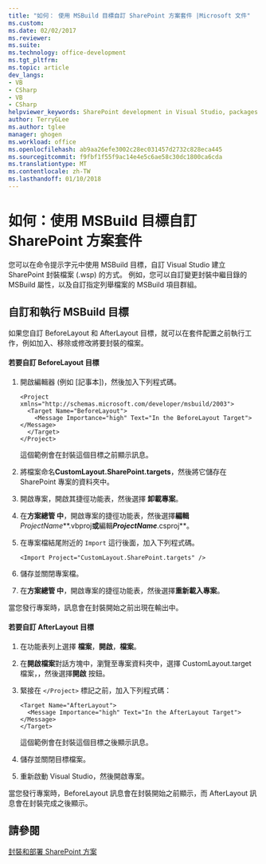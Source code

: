 ```yaml
---
title: "如何： 使用 MSBuild 目標自訂 SharePoint 方案套件 |Microsoft 文件"
ms.custom: 
ms.date: 02/02/2017
ms.reviewer: 
ms.suite: 
ms.technology: office-development
ms.tgt_pltfrm: 
ms.topic: article
dev_langs:
- VB
- CSharp
- VB
- CSharp
helpviewer_keywords: SharePoint development in Visual Studio, packages
author: TerryGLee
ms.author: tglee
manager: ghogen
ms.workload: office
ms.openlocfilehash: ab9aa26efe3002c28ec031457d2732c828eca445
ms.sourcegitcommit: f9fbf1f55f9ac14e4e5c6ae58c30dc1800ca6cda
ms.translationtype: MT
ms.contentlocale: zh-TW
ms.lasthandoff: 01/10/2018
---
```

# <a name="how-to-customize-a-sharepoint-solution-package-by-using-msbuild-targets"></a>如何：使用 MSBuild 目標自訂 SharePoint 方案套件
  您可以在命令提示字元中使用 MSBuild 目標，自訂 Visual Studio 建立 SharePoint 封裝檔案 (.wsp) 的方式。 例如，您可以自訂變更封裝中繼目錄的 MSBuild 屬性，以及自訂指定列舉檔案的 MSBuild 項目群組。  
  
## <a name="customizing-and-running-msbuild-targets"></a>自訂和執行 MSBuild 目標  
 如果您自訂 BeforeLayout 和 AfterLayout 目標，就可以在套件配置之前執行工作，例如加入、移除或修改將要封裝的檔案。  
  
#### <a name="to-customize-the-beforelayout-target"></a>若要自訂 BeforeLayout 目標  
  
1.  開啟編輯器 (例如 [記事本])，然後加入下列程式碼。  
  
    ```  
    <Project xmlns="http://schemas.microsoft.com/developer/msbuild/2003">  
      <Target Name="BeforeLayout">  
        <Message Importance="high" Text="In the BeforeLayout Target"></Message>  
      </Target>  
    </Project>  
    ```  
  
     這個範例會在封裝這個目標之前顯示訊息。  
  
2.  將檔案命名**CustomLayout.SharePoint.targets**，然後將它儲存在 SharePoint 專案的資料夾中。  
  
3.  開啟專案，開啟其捷徑功能表，然後選擇 **卸載專案**。  
  
4.  在**方案總管 中**，開啟專案的捷徑功能表，然後選擇**編輯***ProjectName***.vbproj**或**編輯***ProjectName***.csproj**。  
  
5.  在專案檔結尾附近的 `Import` 這行後面，加入下列程式碼。  
  
    ```  
    <Import Project="CustomLayout.SharePoint.targets" />  
    ```  
  
6.  儲存並關閉專案檔。  
  
7.  在**方案總管 中**，開啟專案的捷徑功能表，然後選擇**重新載入專案**。  
  
 當您發行專案時，訊息會在封裝開始之前出現在輸出中。  
  
#### <a name="to-customize-the-afterlayout-target"></a>若要自訂 AfterLayout 目標  
  
1.  在功能表列上選擇 **檔案**，**開啟**，**檔案**。  
  
2.  在**開啟檔案**對話方塊中，瀏覽至專案資料夾中，選擇 CustomLayout.target 檔案，，然後選擇**開啟** 按鈕。  
  
3.  緊接在 `</Project>` 標記之前，加入下列程式碼：  
  
    ```  
    <Target Name="AfterLayout">  
      <Message Importance="high" Text="In the AfterLayout Target"></Message>  
    </Target>  
    ```  
  
     這個範例會在封裝這個目標之後顯示訊息。  
  
4.  儲存並關閉目標檔案。  
  
5.  重新啟動 Visual Studio，然後開啟專案。  
  
 當您發行專案時，BeforeLayout 訊息會在封裝開始之前顯示，而 AfterLayout 訊息會在封裝完成之後顯示。  
  
## <a name="see-also"></a>請參閱  
 [封裝和部署 SharePoint 方案](../sharepoint/packaging-and-deploying-sharepoint-solutions.md)  
  
  